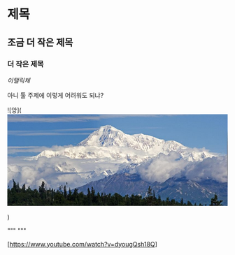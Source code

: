 # 제목

## 조금 더 작은 제목

### 더 작은 제목



*이탤릭체* 



아니 툴 주제에 이렇게 어려워도 되냐?





![앙](![데날리 - 나무위키](makedown.assets/707752e57c8d594e9f2b5f98010fb09ba941c336dcb0779d4ec52519bec838b553118681143a0fab4d91ad3e4085f91f99518a6a31f0f40fe436c817bd330fbcecad8edcdea69f40c7ce888ea0ea6e5c289e5e8ce8d1eaafe730a0458ef884ba.jpeg)

)



""" """





[https://www.youtube.com/watch?v=dyougQsh18Q]

